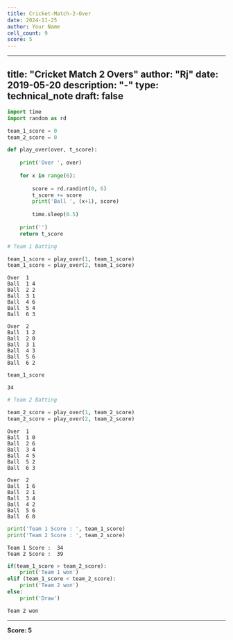 ```yaml
---
title: Cricket-Match-2-Over
date: 2024-11-25
author: Your Name
cell_count: 9
score: 5
---
```


---
title: "Cricket Match 2 Overs"
author: "Rj"
date: 2019-05-20
description: "-"
type: technical_note
draft: false
---

```python
import time
import random as rd
```


```python
team_1_score = 0
team_2_score = 0
```


```python
def play_over(over, t_score):
    
    print('Over ', over)
    
    for x in range(6):
        
        score = rd.randint(0, 6)
        t_score += score
        print('Ball ', (x+1), score)
        
        time.sleep(0.5)
        
    print('')
    return t_score
```


```python
# Team 1 Batting

team_1_score = play_over(1, team_1_score)
team_1_score = play_over(2, team_1_score)
```

    Over  1
    Ball  1 4
    Ball  2 2
    Ball  3 1
    Ball  4 6
    Ball  5 4
    Ball  6 3
    
    Over  2
    Ball  1 2
    Ball  2 0
    Ball  3 1
    Ball  4 3
    Ball  5 6
    Ball  6 2
    



```python
team_1_score
```




    34




```python
# Team 2 Batting

team_2_score = play_over(1, team_2_score)
team_2_score = play_over(2, team_2_score)
```

    Over  1
    Ball  1 0
    Ball  2 6
    Ball  3 4
    Ball  4 5
    Ball  5 2
    Ball  6 3
    
    Over  2
    Ball  1 6
    Ball  2 1
    Ball  3 4
    Ball  4 2
    Ball  5 6
    Ball  6 0
    



```python
print('Team 1 Score : ', team_1_score)
print('Team 2 Score : ', team_2_score)
```

    Team 1 Score :  34
    Team 2 Score :  39



```python
if(team_1_score > team_2_score):
    print('Team 1 won')
elif (team_1_score < team_2_score):
    print('Team 2 won')
else:
    print('Draw')
```

    Team 2 won



---
**Score: 5**